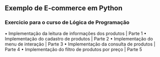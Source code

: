 ## Exemplo de E-commerce em Python 

### Exercicio para o curso de Lógica de Programação

• Implementação da leitura de informações dos produtos | Parte 1
• Implementação do cadastro de produtos | Parte 2
• Implementação do menu de interação | Parte 3
• Implementação da consulta de produtos | Parte 4
• Implementação do filtro de produtos por preço | Parte 5